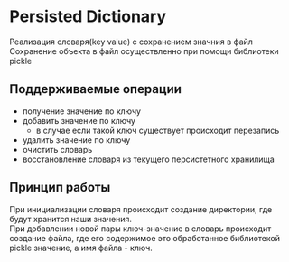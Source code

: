 Persisted Dictionary
====

Реализация словаря(key value) с сохранением значния в файл
Сохранение объекта в файл осуществленно при помощи библиотеки pickle

Поддерживаемые операции
--
- получение значение по ключу
- добавить значение по ключу
    - в случае если такой ключ существует происходит перезапись
- удалить значение по ключу
- очистить словарь
- восстановление словаря из текущего персистетного хранилища


Принцип работы
--
При инициализации словаря происходит создание директории, где будут хранится наши значения.  
При добавлении новой пары ключ-значение в словарь происходит создание файла, где его содержимое это 
обработанное библиотекой pickle значение, а имя файла - ключ.
